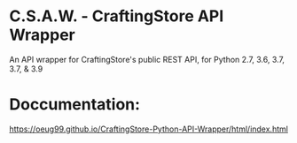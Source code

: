 # C.S.A.W. - CraftingStore API Wrapper
An API wrapper for CraftingStore's public REST API, for Python 2.7, 3.6, 3.7, 3.7, & 3.9

# Doccumentation:
https://oeug99.github.io/CraftingStore-Python-API-Wrapper/html/index.html

